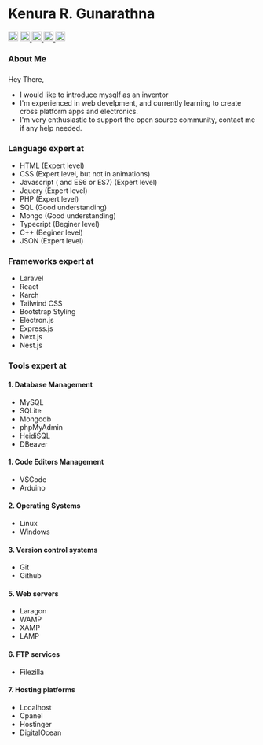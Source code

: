 # Kenura R. Gunarathna

<span>
<img src="https://komarev.com/ghpvc/?username=kenura-r-gunarathna&style=flat-square&color=blue" height="20" alt="profile views"/>
</span>
<a href="mailto:kenuragunarathna@gmail.com" target="_blank">
<img src="https://img.shields.io/static/v1?message=Gmail&logo=gmail&label=&color=D14836&logoColor=white&labelColor=&style=for-the-badge" height="20" alt="gmail logo" />
</a>
<a href="https://www.youtube.com/@KenuraTech" target="_blank">
<img src="https://img.shields.io/static/v1?message=Youtube&logo=youtube&label=&color=FF0000&logoColor=white&labelColor=&style=for-the-badge" height="20" alt="youtube logo" />
</a>
<a href="https://linkedin.com/in/kenura-r-gunarathna-8037a5244" target="_blank">
<img src="https://img.shields.io/static/v1?message=LinkedIn&logo=linkedin&label=&color=0077B5&logoColor=white&labelColor=&style=for-the-badge" height="20" alt="linkedin logo"  />
</a>
<a href="https://wa.me/94777190590?text=Hi%2C%20I%20like%20to%20contact%20you." target="_blank">
<img src="https://img.shields.io/static/v1?message=Whatsapp&logo=whatsapp&label=&color=25D366&logoColor=white&labelColor=&style=for-the-badge" height="20" alt="whatsapp logo"  />
</a>

### About Me

###

Hey There,

- I would like to introduce mysqlf as an inventor
- I'm experienced in web develpment, and currently learning to create cross platform apps and electronics.
- I'm very enthusiastic to support the open source community, contact me if any help needed.

### Language expert at

- HTML (Expert level)
- CSS (Expert level, but not in animations)
- Javascript ( and ES6 or ES7) (Expert level)
- Jquery (Expert level)
- PHP (Expert level)
- SQL (Good understanding)
- Mongo (Good understanding)
- Typecript (Beginer level)
- C++ (Beginer level)
- JSON (Expert level)

### Frameworks expert at

- Laravel
- React
- Karch
- Tailwind CSS
- Bootstrap Styling
- Electron.js
- Express.js
- Next.js
- Nest.js

### Tools expert at

#### 1. Database Management

- MySQL
- SQLite
- Mongodb
- phpMyAdmin
- HeidiSQL
- DBeaver

#### 1. Code Editors Management

- VSCode
- Arduino

#### 2. Operating Systems

- Linux
- Windows

#### 3. Version control systems

- Git
- Github

#### 5. Web servers

- Laragon
- WAMP
- XAMP
- LAMP

#### 6. FTP services

- Filezilla

#### 7. Hosting platforms

- Localhost
- Cpanel
- Hostinger
- DigitalOcean
